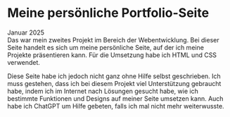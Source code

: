 # Meine persönliche Portfolio-Seite
Januar 2025  
Das war mein zweites Projekt im Bereich der Webentwicklung. Bei dieser Seite handelt es sich um meine persönliche Seite, auf der ich meine Projekte präsentieren kann. Für die Umsetzung habe ich HTML und CSS verwendet.  

Diese Seite habe ich jedoch nicht ganz ohne Hilfe selbst geschrieben. Ich muss gestehen, dass ich bei diesem Projekt viel Unterstützung gebraucht habe, indem ich im Internet nach Lösungen gesucht habe, wie ich bestimmte Funktionen und Designs auf meiner Seite umsetzen kann. Auch habe ich ChatGPT um Hilfe gebeten, falls ich mal nicht mehr weiterwusste.
